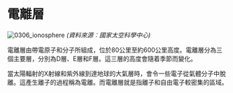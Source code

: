 # 電離層

![0306_ionosphere](./static/0306_ionosphere.jpg)
*(資料來源︰國家太空科學中心)*

電離層由帶電原子和分子所組成，位於80公里至約600公里高度。電離層分為三個主要層，分別為D層、E層和F層。這三層的高度會隨着季節而變化。

當太陽輻射的X射線和紫外線到達地球的大氣層時，會令一些電子從氣體分子中脫離。這產生離子的過程稱為電離。而電離層就是指離子和自由電子較密集的區域。
